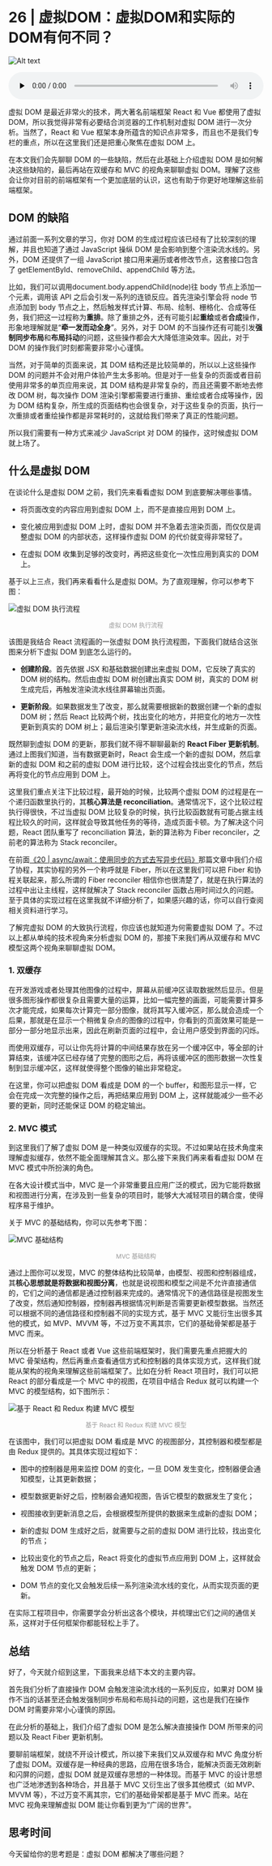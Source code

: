 # 26 | 虚拟DOM：虚拟DOM和实际的DOM有何不同？

![Alt text](../../public/browser/page-in-browser/26/cover-picture-26.webp)

<audio preload="none" controls loop style="width: 100%;">
  <source src="../mp3/26-虚拟DOM：虚拟DOM和实际的DOM有何不同？.mp3" type="audio/mpeg">
  <p>你的浏览器不支持HTML5音频，你可以<a href="../mp3/26-虚拟DOM：虚拟DOM和实际的DOM有何不同？.mp3">下载</a>这个音频文件</p>
</audio>

虚拟 DOM 是最近非常火的技术，两大著名前端框架 React 和 Vue 都使用了虚拟 DOM，所以我觉得非常有必要结合浏览器的工作机制对虚拟 DOM 进行一次分析。当然了，React 和 Vue 框架本身所蕴含的知识点非常多，而且也不是我们专栏的重点，所以在这里我们还是把重心聚焦在虚拟 DOM 上。

在本文我们会先聊聊 DOM 的一些缺陷，然后在此基础上介绍虚拟 DOM 是如何解决这些缺陷的，最后再站在双缓存和 MVC 的视角来聊聊虚拟 DOM。理解了这些会让你对目前的前端框架有一个更加底层的认识，这也有助于你更好地理解这些前端框架。

## DOM 的缺陷

通过前面一系列文章的学习，你对 DOM 的生成过程应该已经有了比较深刻的理解，并且也知道了通过 JavaScript 操纵 DOM 是会影响到整个渲染流水线的。另外，DOM 还提供了一组 JavaScript 接口用来遍历或者修改节点，这套接口包含了 getElementById、removeChild、appendChild 等方法。

比如，我们可以调用document.body.appendChild(node)往 body 节点上添加一个元素，调用该 API 之后会引发一系列的连锁反应。首先渲染引擎会将 node 节点添加到 body 节点之上，然后触发样式计算、布局、绘制、栅格化、合成等任务，我们把这一过程称为**重排**。除了重排之外，还有可能引起**重绘**或者**合成**操作，形象地理解就是“**牵一发而动全身**”。另外，对于 DOM 的不当操作还有可能引发**强制同步布局**和**布局抖动**的问题，这些操作都会大大降低渲染效率。因此，对于 DOM 的操作我们时刻都需要非常小心谨慎。

当然，对于简单的页面来说，其 DOM 结构还是比较简单的，所以以上这些操作 DOM 的问题并不会对用户体验产生太多影响。但是对于一些复杂的页面或者目前使用非常多的单页应用来说，其 DOM 结构是非常复杂的，而且还需要不断地去修改 DOM 树，每次操作 DOM 渲染引擎都需要进行重排、重绘或者合成等操作，因为 DOM 结构复杂，所生成的页面结构也会很复杂，对于这些复杂的页面，执行一次重排或者重绘操作都是非常耗时的，这就给我们带来了真正的性能问题。

所以我们需要有一种方式来减少 JavaScript 对 DOM 的操作，这时候虚拟 DOM 就上场了。

## 什么是虚拟 DOM

在谈论什么是虚拟 DOM 之前，我们先来看看虚拟 DOM 到底要解决哪些事情。

- 将页面改变的内容应用到虚拟 DOM 上，而不是直接应用到 DOM 上。

* 变化被应用到虚拟 DOM 上时，虚拟 DOM 并不急着去渲染页面，而仅仅是调整虚拟 DOM 的内部状态，这样操作虚拟 DOM 的代价就变得非常轻了。

- 在虚拟 DOM 收集到足够的改变时，再把这些变化一次性应用到真实的 DOM 上。

基于以上三点，我们再来看看什么是虚拟 DOM。为了直观理解，你可以参考下图：

![虚拟 DOM 执行流程](../../public/browser/page-in-browser/26/image.png)

<div style="text-align: center; font-size: 12px; color: #999; margin-bottom: 8px;">虚拟 DOM 执行流程</div>

该图是我结合 React 流程画的一张虚拟 DOM 执行流程图，下面我们就结合这张图来分析下虚拟 DOM 到底怎么运行的。

- **创建阶段**。首先依据 JSX 和基础数据创建出来虚拟 DOM，它反映了真实的 DOM 树的结构。然后由虚拟 DOM 树创建出真实 DOM 树，真实的 DOM 树生成完后，再触发渲染流水线往屏幕输出页面。

* **更新阶段**。如果数据发生了改变，那么就需要根据新的数据创建一个新的虚拟 DOM 树；然后 React 比较两个树，找出变化的地方，并把变化的地方一次性更新到真实的 DOM 树上；最后渲染引擎更新渲染流水线，并生成新的页面。

既然聊到虚拟 DOM 的更新，那我们就不得不聊聊最新的 **React Fiber 更新机制**。通过上图我们知道，当有数据更新时，React 会生成一个新的虚拟 DOM，然后拿新的虚拟 DOM 和之前的虚拟 DOM 进行比较，这个过程会找出变化的节点，然后再将变化的节点应用到 DOM 上。

这里我们重点关注下比较过程，最开始的时候，比较两个虚拟 DOM 的过程是在一个递归函数里执行的，其**核心算法是 reconciliation**。通常情况下，这个比较过程执行得很快，不过当虚拟 DOM 比较复杂的时候，执行比较函数就有可能占据主线程比较久的时间，这样就会导致其他任务的等待，造成页面卡顿。为了解决这个问题，React 团队重写了 reconciliation 算法，新的算法称为 Fiber reconciler，之前老的算法称为 Stack reconciler。

在前面[《20 | async/await：使用同步的方式去写异步代码》]()那篇文章中我们介绍了协程，其实协程的另外一个称呼就是 Fiber，所以在这里我们可以把 Fiber 和协程关联起来，那么所谓的 Fiber reconciler 相信你也很清楚了，就是在执行算法的过程中出让主线程，这样就解决了 Stack reconciler 函数占用时间过久的问题。至于具体的实现过程在这里我就不详细分析了，如果感兴趣的话，你可以自行查阅相关资料进行学习。

了解完虚拟 DOM 的大致执行流程，你应该也就知道为何需要虚拟 DOM 了。不过以上都从单纯的技术视角来分析虚拟 DOM 的，那接下来我们再从双缓存和 MVC 模型这两个视角来聊聊虚拟 DOM。

### 1. 双缓存

在开发游戏或者处理其他图像的过程中，屏幕从前缓冲区读取数据然后显示。但是很多图形操作都很复杂且需要大量的运算，比如一幅完整的画面，可能需要计算多次才能完成，如果每次计算完一部分图像，就将其写入缓冲区，那么就会造成一个后果，那就是在显示一个稍微复杂点的图像的过程中，你看到的页面效果可能是一部分一部分地显示出来，因此在刷新页面的过程中，会让用户感受到界面的闪烁。

而使用双缓存，可以让你先将计算的中间结果存放在另一个缓冲区中，等全部的计算结束，该缓冲区已经存储了完整的图形之后，再将该缓冲区的图形数据一次性复制到显示缓冲区，这样就使得整个图像的输出非常稳定。

在这里，你可以把虚拟 DOM 看成是 DOM 的一个 buffer，和图形显示一样，它会在完成一次完整的操作之后，再把结果应用到 DOM 上，这样就能减少一些不必要的更新，同时还能保证 DOM 的稳定输出。

### 2. MVC 模式

到这里我们了解了虚拟 DOM 是一种类似双缓存的实现。不过如果站在技术角度来理解虚拟缓存，依然不能全面理解其含义。那么接下来我们再来看看虚拟 DOM 在 MVC 模式中所扮演的角色。

在各大设计模式当中，MVC 是一个非常重要且应用广泛的模式，因为它能将数据和视图进行分离，在涉及到一些复杂的项目时，能够大大减轻项目的耦合度，使得程序易于维护。

关于 MVC 的基础结构，你可以先参考下图：

![MVC 基础结构](../../public/browser/page-in-browser/26/image-1.png)

<div style="text-align: center; font-size: 12px; color: #999; margin-bottom: 8px;">MVC 基础结构</div>

通过上图你可以发现，MVC 的整体结构比较简单，由模型、视图和控制器组成，其**核心思想就是将数据和视图分离**，也就是说视图和模型之间是不允许直接通信的，它们之间的通信都是通过控制器来完成的。通常情况下的通信路径是视图发生了改变，然后通知控制器，控制器再根据情况判断是否需要更新模型数据。当然还可以根据不同的通信路径和控制器不同的实现方式，基于 MVC 又能衍生出很多其他的模式，如 MVP、MVVM 等，不过万变不离其宗，它们的基础骨架都是基于 MVC 而来。

所以在分析基于 React 或者 Vue 这些前端框架时，我们需要先重点把握大的 MVC 骨架结构，然后再重点查看通信方式和控制器的具体实现方式，这样我们就能从架构的视角来理解这些前端框架了。比如在分析 React 项目时，我们可以把 React 的部分看成是一个 MVC 中的视图，在项目中结合 Redux 就可以构建一个 MVC 的模型结构，如下图所示：

![基于 React 和 Redux 构建 MVC 模型](../../public/browser/page-in-browser/26/image-2.png)

<div style="text-align: center; font-size: 12px; color: #999; margin-bottom: 8px;">基于 React 和 Redux 构建 MVC 模型</div>

在该图中，我们可以把虚拟 DOM 看成是 MVC 的视图部分，其控制器和模型都是由 Redux 提供的。其具体实现过程如下：

- 图中的控制器是用来监控 DOM 的变化，一旦 DOM 发生变化，控制器便会通知模型，让其更新数据；

* 模型数据更新好之后，控制器会通知视图，告诉它模型的数据发生了变化；

- 视图接收到更新消息之后，会根据模型所提供的数据来生成新的虚拟 DOM；

* 新的虚拟 DOM 生成好之后，就需要与之前的虚拟 DOM 进行比较，找出变化的节点；

- 比较出变化的节点之后，React 将变化的虚拟节点应用到 DOM 上，这样就会触发 DOM 节点的更新；

* DOM 节点的变化又会触发后续一系列渲染流水线的变化，从而实现页面的更新。

在实际工程项目中，你需要学会分析出这各个模块，并梳理出它们之间的通信关系，这样对于任何框架你都能轻松上手了。

## 总结

好了，今天就介绍到这里，下面我来总结下本文的主要内容。

首先我们分析了直接操作 DOM 会触发渲染流水线的一系列反应，如果对 DOM 操作不当的话甚至还会触发强制同步布局和布局抖动的问题，这也是我们在操作 DOM 时需要非常小心谨慎的原因。

在此分析的基础上，我们介绍了虚拟 DOM 是怎么解决直接操作 DOM 所带来的问题以及 React Fiber 更新机制。

要聊前端框架，就绕不开设计模式，所以接下来我们又从双缓存和 MVC 角度分析了虚拟 DOM。双缓存是一种经典的思路，应用在很多场合，能解决页面无效刷新和闪屏的问题，虚拟 DOM 就是双缓存思想的一种体现。而基于 MVC 的设计思想也广泛地渗透到各种场合，并且基于 MVC 又衍生出了很多其他模式（如 MVP、MVVM 等），不过万变不离其宗，它们的基础骨架都是基于 MVC 而来。站在 MVC 视角来理解虚拟 DOM 能让你看到更为“广阔的世界”。

## 思考时间

今天留给你的思考题是：虚拟 DOM 都解决了哪些问题？

<!-- 1. 频繁更新dom引起的性能问题
2. 将真实DOM和js操作解耦，减少js操作dom复杂性。
老师答疑的时候可以介绍下react的fiber吗？感觉李老师的文章通俗易懂，很受益（网上文章分析参差不齐的）
今日总结：
为什么会出现虚拟DOM？javascript直接操作DOM可能会引起重排 重绘等操作（强制同步布局和布局抖动）引起性能问题。这是需要一个中间层来优化dom的操作（批量更新dom，优化更新dom细节），虚拟DOM就呼之欲出了。之后从双缓存和MVC模型的角度来解析了虚拟DOM。


虚拟DOM的出现根本意义上不是为了解决 js 频繁操作DOM而引起的性能问题，因为如果通过 js 来操作DOM，那么无论用什么方式，多少动作都需要执行，虚拟DOM并没有减少操作。虚拟DOM的意义在于改变了开发模式，之前是需要手动管理DOM，数据和DOM操作糅合在一起，开发效率低下；之后是使用框架/库自动管理DOM，数据驱动DOM的更新，只需要关注数据的变化即可。但是这会遇到一个问题，就是当数据改变时，框架需要更新全部的DOM吗？显然这是不可接受的，js 操作DOM的代价很高，所以当数据变化时并不直接对DOM进行更新，而是先对应在虚拟DOM上，通过与之前的虚拟DOM进行比较，确定需要更新的变动，然后在对应在真实的DOM上。


老师，我用js文件里面操作dom原生操作，不也是这个js文件执行完，也就是所有的dom原生操作都做完，才统一渲染页面么？我觉得虚拟dom只是对比innerHtml更有优势，并且屏蔽了原生的操作，可以使更多人来使用数据驱动视图，而不必要去操作麻烦的原生操作，就从效率来说，虚拟dom肯定比原生的差啊，虚拟dom对比完了，不还是得调用原生的操作么？他至少比原生多了diff算法的时间，麻烦老师解答下，提了挺多问题了，老师有空看一下


主要还是解决频繁操作DOM引起页面响应慢的问题。
虚拟DOM就是一个JS对象，通过diff算法比较新老DOM树的差别，来达到最小化局部更新的目的。
其本质不过是用JS的运算性能的消耗来换取操作DOM的性能消耗。


说虚拟 DOM 解决的问题，那一定应该是和 DOM 存在什么问题来进行比较吧？
DOM 存在的问题：
- 对 DOM 进行操作时往往会引起重排、重绘
- 编写不当的代码操作 DOM 还会引起强制布局和布局抖动
- 复杂的页面往往会频繁的操作 DOM
虚拟 DOM 对此的优势：
虚拟 DOM 最终当然也会产生重排、重绘等操作，但是由于虚拟 DOM 对 真实 DOM 的预解析和变化搜集的双缓存机制，使得操作 DOM 的频率会明显的降低。
操作 DOM 的频率降低同样会使得强制同步布局和布局抖动得到一定的优化。
这个是我对于虚拟 DOM 的优势的理解，如果有什么不对的，还望指正。


老师，为什么 React 的 Fiber 不用 async/await 来实现呢？


似乎大家都没有提到一点，虚拟dom可以实现跨端，如React Native


老师，文中的虚拟Dom收集到足够的变化是什么意思？会不会导致页面的响应变慢？

读完文章之后，感觉虚拟DOM技术和DOM碎片（createDocumentFragment）很像，都是提供缓存的策略。


老师，你好。我有两个小疑问：
1.就是说到新算法的时候，使用协程说让出主线程。前面课程里说道线程同一时刻只能有一个协程能执行，这里说的协程如果还属于主线程的话，我理解的依然会卡主线程，如果不属于相当于新开线程来执行diff算法。请问我是不是哪里理解错了？
2.就是分析React更新dom，第一步说监听DOM的变化，后面又说React变化的虚拟DOM同步更新到实际DOM，触发DOM的更新。我理解第一步应该是监听虚拟DOM变更函数调用，但是这样由于示例图又不一样了，如果是实际DOM的变化都已经变化了就没后面什么事了吧？


基于 React 和 Redux 构建 MVC 模型的配图中，控制器是不是不能直接改变视图？因为 redux 模型是单向数据流吧


由于真实的DOM结构是非常庞大且复杂的，因此可以采用js对象来描述真实的DOM结构，这就是虚拟DOM，并且当数据更新后，需要更新视图，根据新的数据生成一个新的虚拟DOM，然后基于新的虚拟DOM，跟旧的虚拟DOM进行比较，找出更新的部分，改造旧的虚拟DOM，再讲虚拟DOM转化成真实DOM，再一次性插入到视图节点中。这样子通过避免重复操作DOM元素，牺牲js的运算消耗，但是在如今高CPU的计算机处理性能下，这点消耗可以忽略，从而提高视图渲染的性能


频繁DOM操作是非常消耗浏览器性能的，虚拟DOM核心还是将批量DOM操作后的变化一次性更新到浏览器。


文中"在虚拟 DOM 收集到足够的改变时，再把这些变化一次性应用到真实的 DOM 上。"这句话我不赞同，虚拟DOM最中也是将对比出不的不同点一次一次调用原生API更新DOM，并不能实现“一次性”应用到真实DOM
虚拟DOM从来不是为了解决性能问题，而是现代框架为实现mvvm，解放开发人员生产力做的一种折中的方案。


我理解只要不在页面上插入删除节点或者对dom元素的几何信息进行改变就不会触发重排重绘，就算我使用虚拟dom我在虚拟dom中增加节点依然会触发重排才对,而且我如果在页面上只想改变dom元素中某个文字，我直接操作dom明显来的更快,使用虚拟dom反而要去经过对比计算,效率明显不如前者,虚拟dom主要是提高开发效率的同时提供过得去的性能,在最初,改变dom中的内容需要手动获取dom对元素更改,使用虚拟dom只需要关心数据变化,这样使得开发效率有所提升,并且虚拟dom还可以应用在移动端,如果追求性能虚拟dom应该不是最优选择


在vue中使用document.getElementbyId获得的是虚拟dom还是真实dom呢
-->
